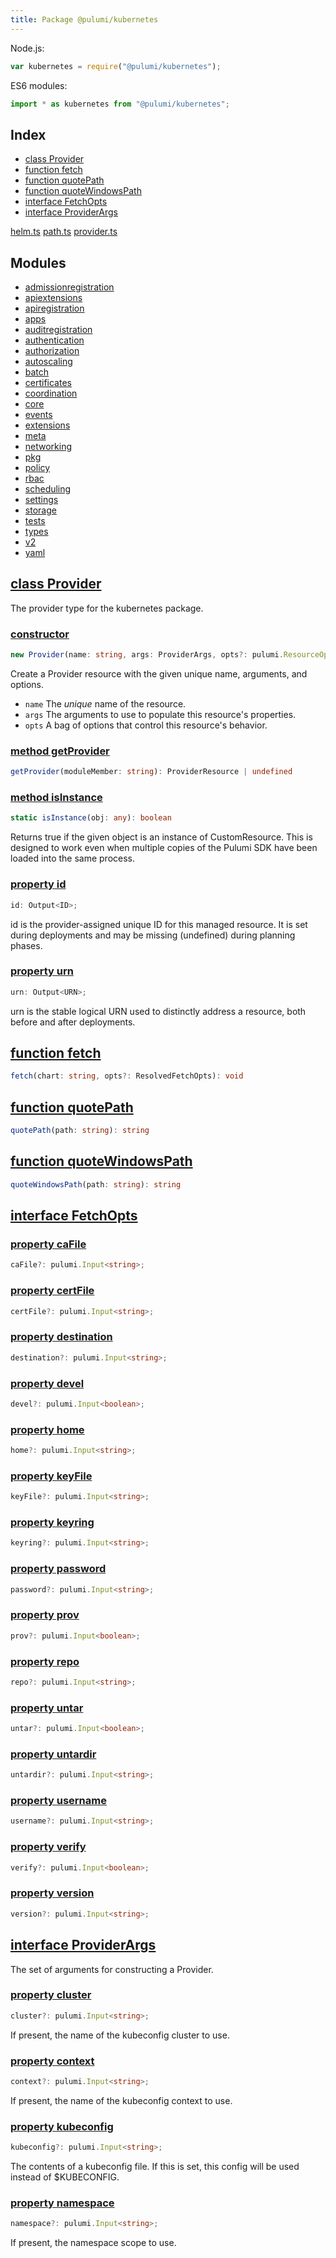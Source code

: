 ```yaml
---
title: Package @pulumi/kubernetes
---
```



Node.js:

```javascript
var kubernetes = require("@pulumi/kubernetes");
```

ES6 modules:

```typescript
import * as kubernetes from "@pulumi/kubernetes";
```

<h2 class="pdoc-module-header">Index</h2>

* <a href="#Provider">class Provider</a>
* <a href="#fetch">function fetch</a>
* <a href="#quotePath">function quotePath</a>
* <a href="#quoteWindowsPath">function quoteWindowsPath</a>
* <a href="#FetchOpts">interface FetchOpts</a>
* <a href="#ProviderArgs">interface ProviderArgs</a>

<a href="https://github.com/pulumi/pulumi-kubernetes/blob/master/sdk/nodejs/helm.ts">helm.ts</a> <a href="https://github.com/pulumi/pulumi-kubernetes/blob/master/sdk/nodejs/path.ts">path.ts</a> <a href="https://github.com/pulumi/pulumi-kubernetes/blob/master/sdk/nodejs/provider.ts">provider.ts</a> 

<h2 class="pdoc-module-header">Modules</h2>

* <a href="admissionregistration">admissionregistration</a>
* <a href="apiextensions">apiextensions</a>
* <a href="apiregistration">apiregistration</a>
* <a href="apps">apps</a>
* <a href="auditregistration">auditregistration</a>
* <a href="authentication">authentication</a>
* <a href="authorization">authorization</a>
* <a href="autoscaling">autoscaling</a>
* <a href="batch">batch</a>
* <a href="certificates">certificates</a>
* <a href="coordination">coordination</a>
* <a href="core">core</a>
* <a href="events">events</a>
* <a href="extensions">extensions</a>
* <a href="meta">meta</a>
* <a href="networking">networking</a>
* <a href="pkg">pkg</a>
* <a href="policy">policy</a>
* <a href="rbac">rbac</a>
* <a href="scheduling">scheduling</a>
* <a href="settings">settings</a>
* <a href="storage">storage</a>
* <a href="tests">tests</a>
* <a href="types">types</a>
* <a href="v2">v2</a>
* <a href="yaml">yaml</a>

<h2 class="pdoc-module-header" id="Provider">
<a class="pdoc-member-name" href="https://github.com/pulumi/pulumi-kubernetes/blob/master/sdk/nodejs/provider.ts#L3368">class Provider</a>
</h2>

The provider type for the kubernetes package.

<h3 class="pdoc-member-header">
<a class="pdoc-child-name" href="https://github.com/pulumi/pulumi-kubernetes/blob/master/sdk/nodejs/provider.ts#L3368">constructor</a>
</h3>

```typescript
new Provider(name: string, args: ProviderArgs, opts?: pulumi.ResourceOptions)
```


Create a Provider resource with the given unique name, arguments, and options.

* `name` The _unique_ name of the resource.
* `args` The arguments to use to populate this resource&#39;s properties.
* `opts` A bag of options that control this resource&#39;s behavior.

<h3 class="pdoc-member-header">
<a class="pdoc-child-name" href="https://github.com/pulumi/pulumi-kubernetes/blob/master/sdk/nodejs/node_modules/@pulumi/pulumi/resource.d.ts#L13">method getProvider</a>
</h3>

```typescript
getProvider(moduleMember: string): ProviderResource | undefined
```

<h3 class="pdoc-member-header">
<a class="pdoc-child-name" href="https://github.com/pulumi/pulumi-kubernetes/blob/master/sdk/nodejs/node_modules/@pulumi/pulumi/resource.d.ts#L85">method isInstance</a>
</h3>

```typescript
static isInstance(obj: any): boolean
```


Returns true if the given object is an instance of CustomResource.  This is designed to work even when
multiple copies of the Pulumi SDK have been loaded into the same process.

<h3 class="pdoc-member-header">
<a class="pdoc-child-name" href="https://github.com/pulumi/pulumi-kubernetes/blob/master/sdk/nodejs/node_modules/@pulumi/pulumi/resource.d.ts#L80">property id</a>
</h3>

```typescript
id: Output<ID>;
```


id is the provider-assigned unique ID for this managed resource.  It is set during
deployments and may be missing (undefined) during planning phases.

<h3 class="pdoc-member-header">
<a class="pdoc-child-name" href="https://github.com/pulumi/pulumi-kubernetes/blob/master/sdk/nodejs/node_modules/@pulumi/pulumi/resource.d.ts#L11">property urn</a>
</h3>

```typescript
urn: Output<URN>;
```


urn is the stable logical URN used to distinctly address a resource, both before and after
deployments.

<h2 class="pdoc-module-header" id="fetch">
<a class="pdoc-member-name" href="https://github.com/pulumi/pulumi-kubernetes/blob/master/sdk/nodejs/helm.ts#L324">function fetch</a>
</h2>

```typescript
fetch(chart: string, opts?: ResolvedFetchOpts): void
```

<h2 class="pdoc-module-header" id="quotePath">
<a class="pdoc-member-name" href="https://github.com/pulumi/pulumi-kubernetes/blob/master/sdk/nodejs/path.ts#L3">function quotePath</a>
</h2>

```typescript
quotePath(path: string): string
```

<h2 class="pdoc-module-header" id="quoteWindowsPath">
<a class="pdoc-member-name" href="https://github.com/pulumi/pulumi-kubernetes/blob/master/sdk/nodejs/path.ts#L11">function quoteWindowsPath</a>
</h2>

```typescript
quoteWindowsPath(path: string): string
```

<h2 class="pdoc-module-header" id="FetchOpts">
<a class="pdoc-member-name" href="https://github.com/pulumi/pulumi-kubernetes/blob/master/sdk/nodejs/helm.ts#L245">interface FetchOpts</a>
</h2>
<h3 class="pdoc-member-header">
<a class="pdoc-child-name" href="https://github.com/pulumi/pulumi-kubernetes/blob/master/sdk/nodejs/helm.ts#L250">property caFile</a>
</h3>

```typescript
caFile?: pulumi.Input<string>;
```

<h3 class="pdoc-member-header">
<a class="pdoc-child-name" href="https://github.com/pulumi/pulumi-kubernetes/blob/master/sdk/nodejs/helm.ts#L253">property certFile</a>
</h3>

```typescript
certFile?: pulumi.Input<string>;
```

<h3 class="pdoc-member-header">
<a class="pdoc-child-name" href="https://github.com/pulumi/pulumi-kubernetes/blob/master/sdk/nodejs/helm.ts#L260">property destination</a>
</h3>

```typescript
destination?: pulumi.Input<string>;
```

<h3 class="pdoc-member-header">
<a class="pdoc-child-name" href="https://github.com/pulumi/pulumi-kubernetes/blob/master/sdk/nodejs/helm.ts#L283">property devel</a>
</h3>

```typescript
devel?: pulumi.Input<boolean>;
```

<h3 class="pdoc-member-header">
<a class="pdoc-child-name" href="https://github.com/pulumi/pulumi-kubernetes/blob/master/sdk/nodejs/helm.ts#L279">property home</a>
</h3>

```typescript
home?: pulumi.Input<string>;
```

<h3 class="pdoc-member-header">
<a class="pdoc-child-name" href="https://github.com/pulumi/pulumi-kubernetes/blob/master/sdk/nodejs/helm.ts#L256">property keyFile</a>
</h3>

```typescript
keyFile?: pulumi.Input<string>;
```

<h3 class="pdoc-member-header">
<a class="pdoc-child-name" href="https://github.com/pulumi/pulumi-kubernetes/blob/master/sdk/nodejs/helm.ts#L263">property keyring</a>
</h3>

```typescript
keyring?: pulumi.Input<string>;
```

<h3 class="pdoc-member-header">
<a class="pdoc-child-name" href="https://github.com/pulumi/pulumi-kubernetes/blob/master/sdk/nodejs/helm.ts#L266">property password</a>
</h3>

```typescript
password?: pulumi.Input<string>;
```

<h3 class="pdoc-member-header">
<a class="pdoc-child-name" href="https://github.com/pulumi/pulumi-kubernetes/blob/master/sdk/nodejs/helm.ts#L286">property prov</a>
</h3>

```typescript
prov?: pulumi.Input<boolean>;
```

<h3 class="pdoc-member-header">
<a class="pdoc-child-name" href="https://github.com/pulumi/pulumi-kubernetes/blob/master/sdk/nodejs/helm.ts#L269">property repo</a>
</h3>

```typescript
repo?: pulumi.Input<string>;
```

<h3 class="pdoc-member-header">
<a class="pdoc-child-name" href="https://github.com/pulumi/pulumi-kubernetes/blob/master/sdk/nodejs/helm.ts#L289">property untar</a>
</h3>

```typescript
untar?: pulumi.Input<boolean>;
```

<h3 class="pdoc-member-header">
<a class="pdoc-child-name" href="https://github.com/pulumi/pulumi-kubernetes/blob/master/sdk/nodejs/helm.ts#L273">property untardir</a>
</h3>

```typescript
untardir?: pulumi.Input<string>;
```

<h3 class="pdoc-member-header">
<a class="pdoc-child-name" href="https://github.com/pulumi/pulumi-kubernetes/blob/master/sdk/nodejs/helm.ts#L276">property username</a>
</h3>

```typescript
username?: pulumi.Input<string>;
```

<h3 class="pdoc-member-header">
<a class="pdoc-child-name" href="https://github.com/pulumi/pulumi-kubernetes/blob/master/sdk/nodejs/helm.ts#L292">property verify</a>
</h3>

```typescript
verify?: pulumi.Input<boolean>;
```

<h3 class="pdoc-member-header">
<a class="pdoc-child-name" href="https://github.com/pulumi/pulumi-kubernetes/blob/master/sdk/nodejs/helm.ts#L247">property version</a>
</h3>

```typescript
version?: pulumi.Input<string>;
```

<h2 class="pdoc-module-header" id="ProviderArgs">
<a class="pdoc-member-name" href="https://github.com/pulumi/pulumi-kubernetes/blob/master/sdk/nodejs/provider.ts#L3390">interface ProviderArgs</a>
</h2>

The set of arguments for constructing a Provider.

<h3 class="pdoc-member-header">
<a class="pdoc-child-name" href="https://github.com/pulumi/pulumi-kubernetes/blob/master/sdk/nodejs/provider.ts#L3394">property cluster</a>
</h3>

```typescript
cluster?: pulumi.Input<string>;
```


If present, the name of the kubeconfig cluster to use.

<h3 class="pdoc-member-header">
<a class="pdoc-child-name" href="https://github.com/pulumi/pulumi-kubernetes/blob/master/sdk/nodejs/provider.ts#L3398">property context</a>
</h3>

```typescript
context?: pulumi.Input<string>;
```


If present, the name of the kubeconfig context to use.

<h3 class="pdoc-member-header">
<a class="pdoc-child-name" href="https://github.com/pulumi/pulumi-kubernetes/blob/master/sdk/nodejs/provider.ts#L3402">property kubeconfig</a>
</h3>

```typescript
kubeconfig?: pulumi.Input<string>;
```


The contents of a kubeconfig file. If this is set, this config will be used instead of $KUBECONFIG.

<h3 class="pdoc-member-header">
<a class="pdoc-child-name" href="https://github.com/pulumi/pulumi-kubernetes/blob/master/sdk/nodejs/provider.ts#L3406">property namespace</a>
</h3>

```typescript
namespace?: pulumi.Input<string>;
```


If present, the namespace scope to use.


